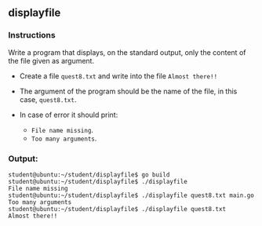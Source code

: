 ## displayfile

### Instructions

Write a program that displays, on the standard output, only the content of the file given as argument.

- Create a file `quest8.txt` and write into the file `Almost there!!`

- The argument of the program should be the name of the file, in this case, `quest8.txt`.

- In case of error it should print:
  - `File name missing`.
  - `Too many arguments`.

### Output:

```console
student@ubuntu:~/student/displayfile$ go build
student@ubuntu:~/student/displayfile$ ./displayfile
File name missing
student@ubuntu:~/student/displayfile$ ./displayfile quest8.txt main.go
Too many arguments
student@ubuntu:~/student/displayfile$ ./displayfile quest8.txt
Almost there!!
```
